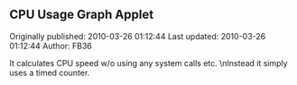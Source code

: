 ## CPU Usage Graph Applet

Originally published: 2010-03-26 01:12:44
Last updated: 2010-03-26 01:12:44
Author: FB36 

It calculates CPU speed w/o using any system calls etc.\nInstead it simply uses a timed counter.